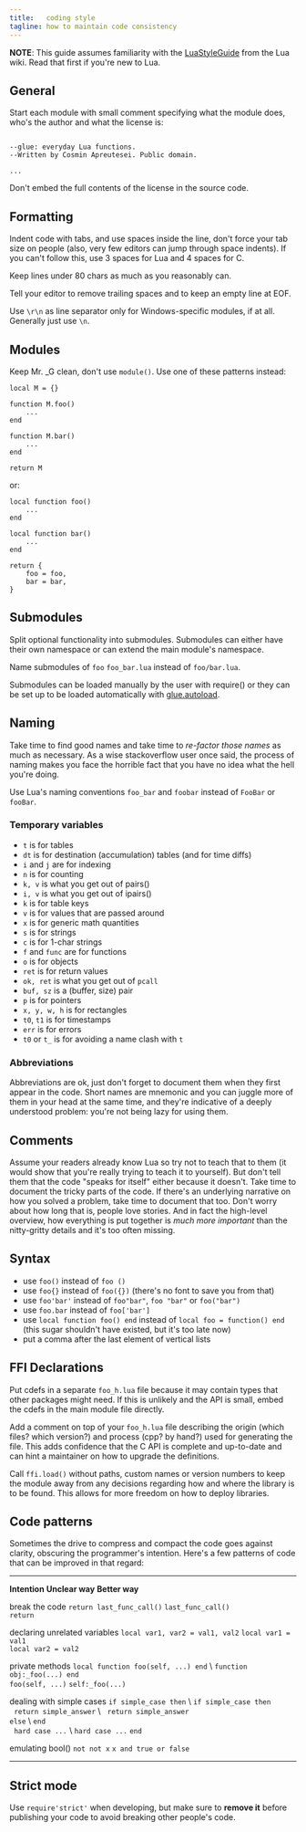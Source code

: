 ```yaml
---
title:   coding style
tagline: how to maintain code consistency
---
```


__NOTE__: This guide assumes familiarity with the [LuaStyleGuide](http://lua-users.org/wiki/LuaStyleGuide) from the Lua wiki. Read that first if you're new to Lua.

## General

Start each module with small comment specifying what the module does, who's the author and what the license is:

~~~{.lua}

--glue: everyday Lua functions.
--Written by Cosmin Apreutesei. Public domain.

...
~~~

Don't embed the full contents of the license in the source code.

## Formatting

Indent code with tabs, and use spaces inside the line, don't force your tab size on people (also, very few editors can jump through space indents). If you can't follow this, use 3 spaces for Lua and 4 spaces for C.

Keep lines under 80 chars as much as you reasonably can.

Tell your editor to remove trailing spaces and to keep an empty line at EOF.

Use `\r\n` as line separator only for Windows-specific modules, if at all. Generally just use `\n`.

## Modules

Keep Mr. _G clean, don't use `module()`. Use one of these patterns instead:

~~~{.lua}
local M = {}

function M.foo()
	...
end

function M.bar()
	...
end

return M
~~~

or:

~~~{.lua}
local function foo()
	...
end

local function bar()
	...
end

return {
	foo = foo,
	bar = bar,
}
~~~

## Submodules

Split optional functionality into submodules. Submodules can either have their own namespace or can extend the main module's namespace.

Name submodules of `foo` `foo_bar.lua` instead of `foo/bar.lua`.

Submodules can be loaded manually by the user with require() or they can be set up to be loaded automatically with [glue.autoload](/glue#autoload).

## Naming

Take time to find good names and take time to _re-factor those names_ as much as necessary. As a wise stackoverflow user once said, the process of naming makes you face the horrible fact that you have no idea what the hell you're doing.

Use Lua's naming conventions `foo_bar` and `foobar` instead of `FooBar` or `fooBar`.

### Temporary variables

  * `t` is for tables
  * `dt` is for destination (accumulation) tables (and for time diffs)
  * `i` and `j` are for indexing
  * `n` is for counting
  * `k, v` is what you get out of pairs()
  * `i, v` is what you get out of ipairs()
  * `k` is for table keys
  * `v` is for values that are passed around
  * `x` is for generic math quantities
  * `s` is for strings
  * `c` is for 1-char strings
  * `f` and `func` are for functions
  * `o` is for objects
  * `ret` is for return values
  * `ok, ret` is what you get out of `pcall`
  * `buf, sz` is a (buffer, size) pair
  * `p` is for pointers
  * `x, y, w, h` is for rectangles
  * `t0`, `t1` is for timestamps
  * `err` is for errors
  * `t0` or `t_` is for avoiding a name clash with `t`

### Abbreviations

Abbreviations are ok, just don't forget to document them when they first appear in the code. Short names are mnemonic and you can juggle more of them in your head at the same time, and they're indicative of a deeply understood problem: you're not being lazy for using them.

## Comments

Assume your readers already know Lua so try not to teach that to them (it would show that you're really trying to teach it to yourself). But don't tell them that the code "speaks for itself" either because it doesn't. Take time to document the tricky parts of the code. If there's an underlying narrative on how you solved a problem, take time to document that too. Don't worry about how long that is, people love stories. And in fact the high-level overview, how everything is put together is _much more important_ than the nitty-gritty details and it's too often missing.

## Syntax

  * use `foo()` instead of `foo ()`
  * use `foo{}` instead of `foo({})` (there's no font to save you from that)
  * use `foo'bar'` instead of `foo"bar"`, `foo "bar"` or `foo("bar")`
  * use `foo.bar` instead of `foo['bar']`
  * use `local function foo() end` instead of `local foo = function() end` (this sugar shouldn't have existed, but it's too late now)
  * put a comma after the last element of vertical lists

## FFI Declarations

Put cdefs in a separate `foo_h.lua` file because it may contain types that other packages might need. If this is unlikely and the API is small, embed the cdefs in the main module file directly.

Add a comment on top of your `foo_h.lua` file describing the origin (which files? which version?) and process (cpp? by hand?) used for generating the file. This adds confidence that the C API is complete and up-to-date and can hint a maintainer on how to upgrade the definitions.

Call `ffi.load()` without paths, custom names or version numbers to keep the module away from any decisions regarding how and where the library is to be found. This allows for more freedom on how to deploy libraries.

## Code patterns

Sometimes the drive to compress and compact the code goes against clarity, obscuring the programmer's intention. Here's a few patterns of code that can be improved in that regard:

----------------------------------- ----------------------------------------------- -----------------------------------------------
__Intention__								__Unclear way__											__Better way__

break the code								`return last_func_call()`								`last_func_call()` \
																												`return`

declaring unrelated variables			`local var1, var2 = val1, val2`						`local var1 = val1` \
																												`local var2 = val2`

private methods							`local function foo(self, ...) end` \				`function obj:_foo(...) end` \
												`foo(self, ...)`											`self:_foo(...)`

dealing with simple cases				`if simple_case then` \									`if simple_case then` \
												&nbsp;&nbsp;`return simple_answer` \				&nbsp;&nbsp;`return simple_answer` \
												`else` \														`end` \
												&nbsp;&nbsp;`hard case ...` \							`hard case ...`
												`end`

emulating bool()							`not not x`													`x and true or false`
----------------------------------- ----------------------------------------------- -----------------------------------------------

## Strict mode

Use `require'strict'` when developing, but make sure to __remove it__ before publishing your code to avoid breaking other people's code.

